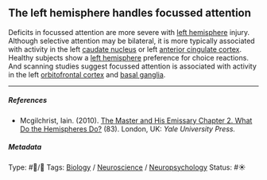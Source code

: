 ## The left hemisphere handles focussed attention

Deficits in focussed attention are more severe with [left hemisphere](Left%20hemisphere.md) injury. Although selective attention may be bilateral, it is more typically associated with activity in the left [caudate nucleus]() or left [anterior cingulate cortex](). Healthy subjects show a [left hemisphere](Left%20hemisphere.md) preference for choice reactions. And scanning studies suggest focussed attention is associated with activity in the left [orbitofrontal cortex](Orbitofrontal%20cortex.md) and [basal ganglia](Basal%20ganglia.md). 

---

##### References

* Mcgilchrist, Iain. (2010). [The Master and His Emissary Chapter 2. What Do the Hemispheres Do?](The%20Master%20and%20His%20Emissary%20Chapter%202.%20What%20Do%20the%20Hemispheres%20Do%3F.md) (83). London, UK: *Yale University Press.*

##### Metadata

Type: #🔵/🔵 
Tags: [Biology]() / [Neuroscience](Neuroscience.md) / [Neuropsychology](Neuropsychology.md)
Status: #☀️ 
